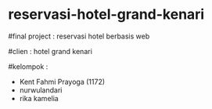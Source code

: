 # reservasi-hotel-grand-kenari
#final project :  reservasi hotel berbasis web

#clien : hotel grand kenari

#kelompok :
- Kent Fahmi Prayoga (1172)
- nurwulandari
- rika kamelia
